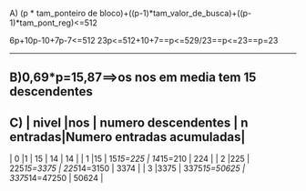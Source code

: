 A) (p * tam_ponteiro de bloco)+((p-1)*tam_valor_de_busca)+((p-1)*tam_pont_reg)<=512

6p+10p-10+7p-7<=512
23p<=512+10+7==p<=529/23==p<=23==p=23

----------------------------------------------------------------------------------------------
B)0,69*p=15,87==>os nos em media tem 15 descendentes
----------------------------------------------------------------------------------------------
C)
| nivel |nos | numero descendentes | n entradas|Numero entradas acumuladas|
----------------------------------------------------------------------------
| 0     |1   |     15              | 14        |             14             |
| 1     |15   |     15*15=225      | 14*15=210 |    224                     |
| 2     |225   |     225*15=3375              | 225*14=3150        | 3374                           |
| 3     |3375   |     3375*15=50625              | 3375*14=47250        |                   50624       |
